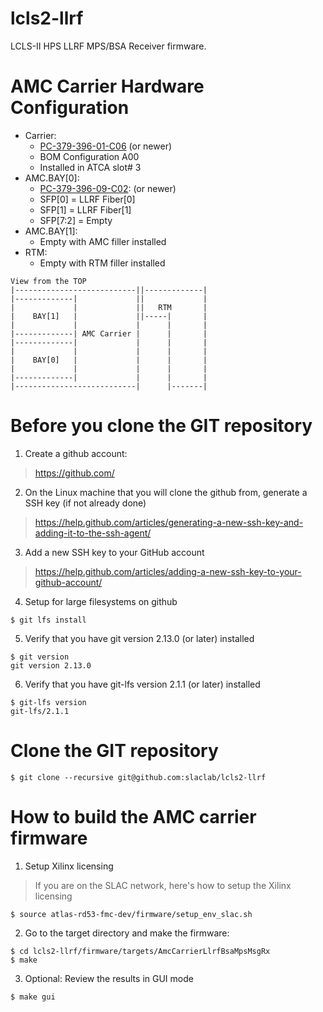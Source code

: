 # lcls2-llrf
LCLS-II HPS LLRF MPS/BSA Receiver firmware. 


<!--- ########################################################################################### -->

# AMC Carrier Hardware Configuration

* Carrier: 
    * [PC-379-396-01-C06](https://confluence.slac.stanford.edu/display/AIRTRACK/PC_379_396_01_C06) (or newer) 
    * BOM Configuration A00
    * Installed in ATCA slot# 3
* AMC.BAY[0]: 
    * [PC-379-396-09-C02](https://confluence.slac.stanford.edu/display/AIRTRACK/PC_379_396_09_C02): (or newer)
    * SFP[0] = LLRF Fiber[0]    
    * SFP[1] = LLRF Fiber[1]    
    * SFP[7:2] = Empty     
* AMC.BAY[1]: 
    * Empty with AMC filler installed
* RTM: 
    * Empty with RTM filler installed
    
 ```   
 View from the TOP
|---------------------------||-------------|
|-------------|             ||             | 
|             |             ||   RTM       |
|    BAY[1]   |             ||-----|       |
|             |             |      |       |
|-------------| AMC Carrier |      |       |
|-------------|             |      |       |
|             |             |      |       |
|    BAY[0]   |             |      |       |
|             |             |      |       |
|-------------|             |      |       |
|---------------------------|      |-------|
```


<!--- ########################################################################################### -->

# Before you clone the GIT repository

1) Create a github account:
> https://github.com/

2) On the Linux machine that you will clone the github from, generate a SSH key (if not already done)
> https://help.github.com/articles/generating-a-new-ssh-key-and-adding-it-to-the-ssh-agent/

3) Add a new SSH key to your GitHub account
> https://help.github.com/articles/adding-a-new-ssh-key-to-your-github-account/

4) Setup for large filesystems on github

```
$ git lfs install
```

5) Verify that you have git version 2.13.0 (or later) installed 

```
$ git version
git version 2.13.0
```

6) Verify that you have git-lfs version 2.1.1 (or later) installed 

```
$ git-lfs version
git-lfs/2.1.1
```

<!--- ########################################################################################### -->

# Clone the GIT repository

```
$ git clone --recursive git@github.com:slaclab/lcls2-llrf
```

<!--- ########################################################################################### -->

# How to build the AMC carrier firmware

1) Setup Xilinx licensing

> If you are on the SLAC network, here's how to setup the Xilinx licensing

```
$ source atlas-rd53-fmc-dev/firmware/setup_env_slac.sh
```

2) Go to the target directory and make the firmware:
```
$ cd lcls2-llrf/firmware/targets/AmcCarrierLlrfBsaMpsMsgRx
$ make
```

3) Optional: Review the results in GUI mode
```
$ make gui
```

<!--- ########################################################################################### -->
